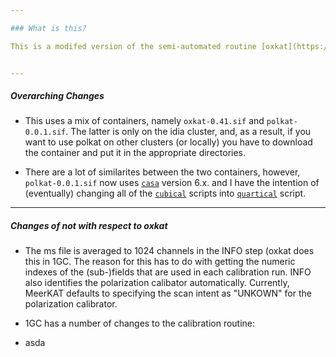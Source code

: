 ```yaml
--- 

### What is this?

This is a modifed version of the semi-automated routine [oxkat](https://github.com/IanHeywood/oxkat), that has been designed to make polarization calibration as hands-off as possible. I direct the reader to the original oxkat documentation for a more detailed description of the pipeline. Here I will highlight some key differences.


---
```

##### Overarching Changes

* This uses a mix of containers, namely `oxkat-0.41.sif` and `polkat-0.0.1.sif`. The latter is only on the idia cluster, and, as a result, if you want to use polkat on other clusters (or locally) you have to download the container and put it in the appropriate directories.

* There are a lot of similarites between the two containers, however, `polkat-0.0.1.sif` now uses [`casa`](https://casa.nrao.edu/) version 6.x. and I have the intention of (eventually) changing all of the [`cubical`](https://github.com/ratt-ru/CubiCal) scripts into [`quartical`](https://github.com/ratt-ru/CubiCal) script. 


---
##### Changes of not with respect to oxkat

* The ms file is averaged to 1024 channels in the INFO step (oxkat does this in 1GC. The reason for this has to do with getting the numeric indexes of the (sub-)fields that are used in each calibration run. INFO also identifies the polarization calibator automatically. Currently, MeerKAT defaults to specifying the scan intent as "UNKOWN" for the polarization calibrator.

* 1GC has a number of changes to the calibration routine:
*   asda
